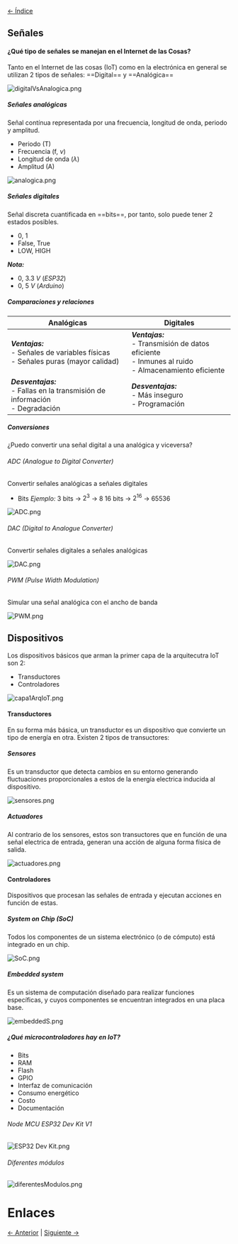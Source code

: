 [<- Índice](../InternetOfThings.md)

## Señales

#### ¿Qué tipo de señales se manejan en el Internet de las Cosas?

Tanto en el Internet de las cosas (IoT) como en la electrónica en general se utilizan 2 tipos de señales: ==Digital== y ==Analógica==

![digitalVsAnalogica.png](imagenes/digitalVsAnalogica.png)

##### Señales analógicas

Señal contínua representada por una frecuencia, longitud de onda, periodo y amplitud.

- Periodo (T)
- Frecuencia (f, $\nu$)
- Longitud de onda ($\lambda$)
- Amplitud (A)

![analogica.png](imagenes/analogica.png)

##### Señales digitales

Señal discreta cuantificada en ==bits==, por tanto, solo puede tener 2 estados posibles.

- 0, 1
- False, True
- LOW, HIGH

***Nota:***
- 0, 3.3 *V* (*ESP32*)
- 0, 5 *V* (*Arduino*)

##### Comparaciones y relaciones

| Analógicas                                                                           | Digitales                                                                                               |
| ------------------------------------------------------------------------------------ | ------------------------------------------------------------------------------------------------------- |
| ***Ventajas:***<br>- Señales de variables físicas<br>- Señales puras (mayor calidad) | ***Ventajas:***<br>- Transmisión de datos eficiente<br>- Inmunes al ruido<br>- Almacenamiento eficiente |
| ***Desventajas:***<br>- Fallas en la transmisión de información<br>- Degradación     | ***Desventajas:***<br>- Más inseguro<br>- Programación                                                  |

##### Conversiones

¿Puedo convertir una señal digital a una analógica y viceversa?

###### ADC (Analogue to Digital Converter)

Convertir señales analógicas a señales digitales

- Bits
*Ejemplo:*
3 bits -> $2^3$ -> 8
16 bits -> $2^{16}$ -> 65536

![ADC.png](imagenes/ADC.png)

###### DAC (Digital to Analogue Converter)

Convertir señales digitales a señales analógicas

![DAC.png](imagenes/DAC.png)

###### PWM (Pulse Width Modulation)

Simular una señal analógica con el ancho de banda

![PWM.png](imagenes/PWM.png)

## Dispositivos

Los dispositivos básicos que arman la primer capa de la arquitecutra IoT son 2:

- Transductores
- Controladores

![capa1ArqIoT.png](imagenes/capa1ArqIoT.png)

#### Transductores

En su forma más básica, un transductor es un dispositivo que convierte un tipo de energía en otra. Existen 2 tipos de transuctores:

##### Sensores

Es un transductor que detecta cambios en su entorno generando fluctuaciones proporcionales a estos de la energía electrica inducida al dispositivo.

![sensores.png](imagenes/sensores.png)

##### Actuadores

Al contrario de los sensores, estos son transuctores que en función de una señal electrica de entrada, generan una acción de alguna forma física de salida.

![actuadores.png](imagenes/actuadores.png)

#### Controladores

Dispositivos que procesan las señales de entrada y ejecutan acciones en función de estas.

##### System on Chip (SoC)

Todos los componentes de un sistema electrónico (o de cómputo) está integrado en un chip.

![SoC.png](imagenes/SoC.png)

##### Embedded system

Es un sistema de computación diseñado para realizar funciones específicas, y cuyos componentes se encuentran integrados en una placa base.

![embeddedS.png](imagenes/embeddedS.png)

##### ¿Qué microcontroladores hay en IoT?

- Bits
- RAM
- Flash
- GPIO
- Interfaz de comunicación
- Consumo energético
- Costo
- Documentación

###### Node MCU ESP32 Dev Kit V1

![ESP32 Dev Kit.png](imagenes/ESP32%20Dev%20Kit.png)

###### Diferentes módulos

![diferentesModulos.png](imagenes/diferentesModulos.png)

# Enlaces
[<- Anterior](Introduccion.md) | [Siguiente ->](CodigosSeñalesDigitalesYAnalogicas.md)
